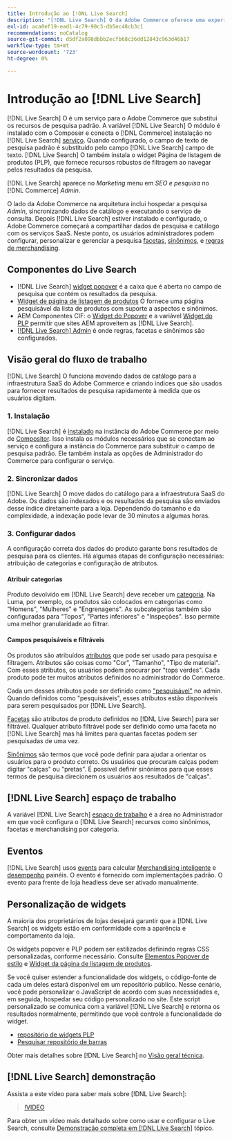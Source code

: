 ```yaml
---
title: Introdução ao [!DNL Live Search]
description: "[!DNL Live Search] O da Adobe Commerce oferece uma experiência de pesquisa ultrarrápida, relevante e intuitiva."
exl-id: aca0ef19-ead1-4c79-90c3-db5ec48cb3c1
recommendations: noCatalog
source-git-commit: d5df2a098dbbb2ecfb68c36dd12843c963d46b17
workflow-type: tm+mt
source-wordcount: '723'
ht-degree: 0%

---
```


# Introdução ao [!DNL Live Search]

[!DNL Live Search] O é um serviço para o Adobe Commerce que substitui os recursos de pesquisa padrão. A variável [!DNL Live Search] O módulo é instalado com o Composer e conecta o [!DNL Commerce] instalação no [!DNL Live Search] [serviço](../landing/saas.md). Quando configurado, o campo de texto de pesquisa padrão é substituído pelo campo [!DNL Live Search] campo de texto. [!DNL Live Search] O também instala o widget Página de listagem de produtos (PLP), que fornece recursos robustos de filtragem ao navegar pelos resultados da pesquisa.

[!DNL Live Search] aparece no *Marketing* menu em *SEO e pesquisa* no [!DNL Commerce] *Admin*.

O lado da Adobe Commerce na arquitetura inclui hospedar a pesquisa *Admin*, sincronizando dados de catálogo e executando o serviço de consulta. Depois [!DNL Live Search] estiver instalado e configurado, o Adobe Commerce começará a compartilhar dados de pesquisa e catálogo com os serviços SaaS. Neste ponto, os usuários administradores podem configurar, personalizar e gerenciar a pesquisa [facetas](facets.md), [sinônimos](synonyms.md), e [regras de merchandising](category-merch.md).

## Componentes do Live Search

* [!DNL Live Search] [widget popover](storefront-popover.md) é a caixa que é aberta no campo de pesquisa que contém os resultados da pesquisa.
* [Widget de página de listagem de produtos](plp-styling.md) O fornece uma página pesquisável da lista de produtos com suporte a aspectos e sinônimos.
* AEM Componentes CIF: o [Widget do Popover](https://github.com/adobe/aem-cif-guides-venia/pull/319) e a variável [Widget do PLP](https://github.com/adobe/aem-cif-guides-venia/pull/320) permitir que sites AEM aproveitem as [!DNL Live Search].
* [[!DNL Live Search] Admin](workspace.md) é onde regras, facetas e sinônimos são configurados.

## Visão geral do fluxo de trabalho

[!DNL Live Search] O funciona movendo dados de catálogo para a infraestrutura SaaS do Adobe Commerce e criando índices que são usados para fornecer resultados de pesquisa rapidamente à medida que os usuários digitam.

### 1. Instalação

[!DNL Live Search] é [instalado](install.md) na instância do Adobe Commerce por meio de [Compositor](https://getcomposer.org/). Isso instala os módulos necessários que se conectam ao serviço e configura a instância do Commerce para substituir o campo de pesquisa padrão. Ele também instala as opções de Administrador do Commerce para configurar o serviço.

### 2. Sincronizar dados

[!DNL Live Search] O move dados do catálogo para a infraestrutura SaaS do Adobe. Os dados são indexados e os resultados da pesquisa são enviados desse índice diretamente para a loja. Dependendo do tamanho e da complexidade, a indexação pode levar de 30 minutos a algumas horas.

### 3. Configurar dados

A configuração correta dos dados do produto garante bons resultados de pesquisa para os clientes. Há algumas etapas de configuração necessárias: atribuição de categorias e configuração de atributos.

#### Atribuir categorias

Produto devolvido em [!DNL Live Search] deve receber um [categoria](https://experienceleague.adobe.com/docs/commerce-admin/catalog/categories/categories.html). Na Luma, por exemplo, os produtos são colocados em categorias como &quot;Homens&quot;, &quot;Mulheres&quot; e &quot;Engrenagens&quot;. As subcategorias também são configuradas para &quot;Topos&quot;, &quot;Partes inferiores&quot; e &quot;Inspeções&quot;. Isso permite uma melhor granularidade ao filtrar.

#### Campos pesquisáveis e filtráveis

Os produtos são atribuídos [atributos](https://experienceleague.adobe.com/docs/commerce-admin/catalog/product-attributes/product-attributes.html) que pode ser usado para pesquisa e filtragem. Atributos são coisas como &quot;Cor&quot;, &quot;Tamanho&quot;, &quot;Tipo de material&quot;. Com esses atributos, os usuários podem procurar por &quot;tops verdes&quot;. Cada produto pode ter muitos atributos definidos no administrador do Commerce.

Cada um desses atributos pode ser definido como [&quot;pesquisável&quot;](https://experienceleague.adobe.com/docs/commerce-admin/catalog/catalog/search/search.html) no admin. Quando definidos como &quot;pesquisáveis&quot;, esses atributos estão disponíveis para serem pesquisados por [!DNL Live Search].

[Facetas](facets.md) são atributos de produto definidos no [!DNL Live Search] para ser filtrável. Qualquer atributo filtrável pode ser definido como uma faceta no [!DNL Live Search] mas há limites para quantas facetas podem ser pesquisadas de uma vez.

[Sinônimos](synonyms.md) são termos que você pode definir para ajudar a orientar os usuários para o produto correto. Os usuários que procuram calças podem digitar &quot;calças&quot; ou &quot;pretas&quot;. É possível definir sinônimos para que esses termos de pesquisa direcionem os usuários aos resultados de &quot;calças&quot;.

## [!DNL Live Search] espaço de trabalho

A variável [!DNL Live Search] [espaço de trabalho](workspace.md) é a área no Administrador em que você configura o [!DNL Live Search] recursos como sinônimos, facetas e merchandising por categoria.

## Eventos

[!DNL Live Search] usos [events](events.md) para calcular [Merchandising inteligente](category-merch.md) e [desempenho](performance.md) painéis. O evento é fornecido com implementações padrão. O evento para frente de loja headless deve ser ativado manualmente.

## Personalização de widgets

A maioria dos proprietários de lojas desejará garantir que a [!DNL Live Search] os widgets estão em conformidade com a aparência e comportamento da loja.

Os widgets popover e PLP podem ser estilizados definindo regras CSS personalizadas, conforme necessário. Consulte [Elementos Popover de estilo](storefront-popover-styling.md) e [Widget da página de listagem de produtos](plp-styling.md).

Se você quiser estender a funcionalidade dos widgets, o código-fonte de cada um deles estará disponível em um repositório público.
Nesse cenário, você pode personalizar o JavaScript de acordo com suas necessidades e, em seguida, hospedar seu código personalizado no site. Este script personalizado se comunica com a variável [!DNL Live Search] e retorna os resultados normalmente, permitindo que você controle a funcionalidade do widget.

* [repositório de widgets PLP](https://github.com/adobe/storefront-product-listing-page)
* [Pesquisar repositório de barras](https://github.com/adobe/storefront-search-as-you-type)

Obter mais detalhes sobre [!DNL Live Search] no [Visão geral técnica](technical-overview.md).

## [!DNL Live Search] demonstração

Assista a este vídeo para saber mais sobre [!DNL Live Search]:

>[!VIDEO](https://video.tv.adobe.com/v/3418679?quality=12&learn=on)

Para obter um vídeo mais detalhado sobre como usar e configurar o Live Search, consulte [Demonstração completa em [!DNL Live Search]](https://experienceleague.adobe.com/docs/commerce-learn/tutorials/marketing/live-search-full-demonstration.html) tópico.
